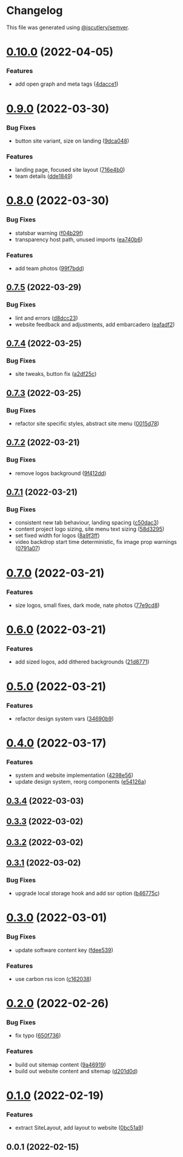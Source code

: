 # Changelog

This file was generated using [@jscutlery/semver](https://github.com/jscutlery/semver).

# [0.10.0](https://github.com/SiaFoundation/web/compare/website-0.9.0...website-0.10.0) (2022-04-05)


### Features

* add open graph and meta tags ([4dacce1](https://github.com/SiaFoundation/web/commit/4dacce1402d123e8b1378056bb029518a316efea))



# [0.9.0](https://github.com/SiaFoundation/web/compare/website-0.8.0...website-0.9.0) (2022-03-30)


### Bug Fixes

* button site variant, size on landing ([9dca048](https://github.com/SiaFoundation/web/commit/9dca048266bb94fc799bcc75405fdd6c0488887a))


### Features

* landing page, focused site layout ([716e4b0](https://github.com/SiaFoundation/web/commit/716e4b00d649fc1ca02f3bc40132dfd3af328e5b))
* team details ([dde1849](https://github.com/SiaFoundation/web/commit/dde18494328cbc73921f10ced19f5efc28eb914d))



# [0.8.0](https://github.com/SiaFoundation/web/compare/website-0.7.5...website-0.8.0) (2022-03-30)


### Bug Fixes

* statsbar warning ([f04b29f](https://github.com/SiaFoundation/web/commit/f04b29fd6d60a3ff1d131e185e3ca8646f7165a7))
* transparency host path, unused imports ([ea740b6](https://github.com/SiaFoundation/web/commit/ea740b6828b754a83a01a4dad38fa1186ce49400))


### Features

* add team photos ([99f7bdd](https://github.com/SiaFoundation/web/commit/99f7bdd05f341c89231c5f6c94450e76fe1b02c7))



## [0.7.5](https://github.com/SiaFoundation/web/compare/website-0.7.4...website-0.7.5) (2022-03-29)


### Bug Fixes

* lint and errors ([d8dcc23](https://github.com/SiaFoundation/web/commit/d8dcc23c246774020f7f2aeddb3ff6d70d14d069))
* website feedback and adjustments, add embarcadero ([eafadf2](https://github.com/SiaFoundation/web/commit/eafadf2c6a8c161c853938f9dd42747dc9f1f8c8))



## [0.7.4](https://github.com/SiaFoundation/web/compare/website-0.7.3...website-0.7.4) (2022-03-25)


### Bug Fixes

* site tweaks, button fix ([a2df25c](https://github.com/SiaFoundation/web/commit/a2df25cc91422eef5d2d37cc2d292c04d009458b))



## [0.7.3](https://github.com/SiaFoundation/web/compare/website-0.7.2...website-0.7.3) (2022-03-25)


### Bug Fixes

* refactor site specific styles, abstract site menu ([0015d78](https://github.com/SiaFoundation/web/commit/0015d7895b9b4af2ae5b6c5d430c71b48d94d937))



## [0.7.2](https://github.com/SiaFoundation/web/compare/website-0.7.1...website-0.7.2) (2022-03-21)


### Bug Fixes

* remove logos background ([9f412dd](https://github.com/SiaFoundation/web/commit/9f412dd92ee1e95ced223fa51c93825a89e23153))



## [0.7.1](https://github.com/SiaFoundation/web/compare/website-0.7.0...website-0.7.1) (2022-03-21)


### Bug Fixes

* consistent new tab behaviour, landing spacing ([c50dac3](https://github.com/SiaFoundation/web/commit/c50dac36344a16dd987f0e5553c287971c8d27a0))
* content project logo sizing, site menu text sizing ([58d3295](https://github.com/SiaFoundation/web/commit/58d3295e839e7e74574ea524e6bf6c578d0e6872))
* set fixed width for logos ([8a9f3ff](https://github.com/SiaFoundation/web/commit/8a9f3ff0d16797fd9d3d646cf52db78e515a1eaa))
* video backdrop start time deterministic, fix image prop warnings ([0791a07](https://github.com/SiaFoundation/web/commit/0791a078971e02511dd91861106be0bfd558a240))



# [0.7.0](https://github.com/SiaFoundation/web/compare/website-0.6.0...website-0.7.0) (2022-03-21)


### Features

* size logos, small fixes, dark mode, nate photos ([77e9cd8](https://github.com/SiaFoundation/web/commit/77e9cd8732058caa49cd96edbee9b3d7d8078b2e))



# [0.6.0](https://github.com/SiaFoundation/web/compare/website-0.5.0...website-0.6.0) (2022-03-21)


### Features

* add sized logos, add dithered backgrounds ([21d8771](https://github.com/SiaFoundation/web/commit/21d877138e271b4eef1ea4b8435bce9874a623d7))



# [0.5.0](https://github.com/SiaFoundation/web/compare/website-0.4.0...website-0.5.0) (2022-03-21)


### Features

* refactor design system vars ([34690b9](https://github.com/SiaFoundation/web/commit/34690b9675391d92b18a87a0d80b49d364e10bd3))



# [0.4.0](https://github.com/SiaFoundation/web/compare/website-0.3.4...website-0.4.0) (2022-03-17)


### Features

* system and website implementation ([4298e56](https://github.com/SiaFoundation/web/commit/4298e560b14e6749a35148a5b1156ee7e6d39c0e))
* update design system, reorg components ([e54126a](https://github.com/SiaFoundation/web/commit/e54126a6e34525df763329cf1406d07a514181e1))



## [0.3.4](https://github.com/SiaFoundation/web/compare/website-0.3.3...website-0.3.4) (2022-03-03)



## [0.3.3](https://github.com/SiaFoundation/web/compare/website-0.3.2...website-0.3.3) (2022-03-02)



## [0.3.2](https://github.com/SiaFoundation/web/compare/website-0.3.1...website-0.3.2) (2022-03-02)



## [0.3.1](https://github.com/SiaFoundation/web/compare/website-0.3.0...website-0.3.1) (2022-03-02)


### Bug Fixes

* upgrade local storage hook and add ssr option ([b46775c](https://github.com/SiaFoundation/web/commit/b46775c1e94b390273d911627fd8da3a1cec3e5f))



# [0.3.0](https://github.com/SiaFoundation/web/compare/website-0.2.0...website-0.3.0) (2022-03-01)


### Bug Fixes

* update software content key ([fdee539](https://github.com/SiaFoundation/web/commit/fdee539cd647e403251f165504230fcf0099f73b))


### Features

* use carbon rss icon ([c162038](https://github.com/SiaFoundation/web/commit/c16203825fe45782273fc6f20453d5a98ba6438b))



# [0.2.0](https://github.com/SiaFoundation/web/compare/website-0.1.0...website-0.2.0) (2022-02-26)


### Bug Fixes

* fix typo ([650f736](https://github.com/SiaFoundation/web/commit/650f736044dbe041aa294bff0bba52b02b251c15))


### Features

* build out sitemap content ([9a46919](https://github.com/SiaFoundation/web/commit/9a469195befa9106b9c5cf8b1cda49722182fa44))
* build out website content and sitemap ([d201d0d](https://github.com/SiaFoundation/web/commit/d201d0d938a05c3ea699db1b3c0743fd52c7572c))



# [0.1.0](https://github.com/SiaFoundation/web/compare/website-0.0.1...website-0.1.0) (2022-02-19)


### Features

* extract SiteLayout, add layout to website ([0bc51a9](https://github.com/SiaFoundation/web/commit/0bc51a9eca74b96bba57792e75a415ad1f3de7dd))



## 0.0.1 (2022-02-15)
